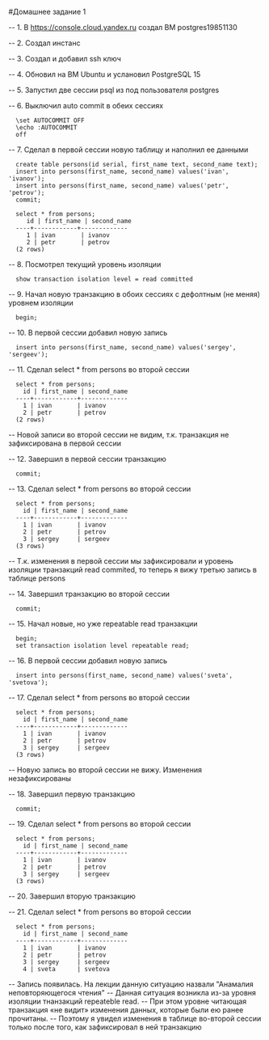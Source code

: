 #Домашнее задание 1

-- 1. В https://console.cloud.yandex.ru создал ВМ postgres19851130

-- 2. Создал инстанс

-- 3. Создал и добавил ssh ключ

-- 4. Обновил на ВМ Ubuntu и услановил PostgreSQL 15

-- 5. Запустил две сессии psql из под пользователя postgres

-- 6. Выключил auto commit в обеих сессиях

      \set AUTOCOMMIT OFF
      \echo :AUTOCOMMIT
      off
      
-- 7. Сделал в первой сессии новую таблицу и наполнил ее данными

      create table persons(id serial, first_name text, second_name text);
      insert into persons(first_name, second_name) values('ivan', 'ivanov');
      insert into persons(first_name, second_name) values('petr', 'petrov');
      commit;   

      select * from persons;
         id | first_name | second_name
      ----+------------+-------------
         1 | ivan       | ivanov
         2 | petr       | petrov
      (2 rows)
      
-- 8. Посмотрел текущий уровень изоляции

      show transaction isolation level = read committed
      
-- 9. Начал новую транзакцию в обоих сессиях с дефолтным (не меняя) уровнем изоляции 

      begin;
      
-- 10. В первой сессии добавил новую запись

      insert into persons(first_name, second_name) values('sergey', 'sergeev');
      
-- 11. Сделал select * from persons во второй сессии

      select * from persons;
        id | first_name | second_name
      ----+------------+-------------
        1 | ivan       | ivanov
        2 | petr       | petrov
      (2 rows)
  
-- Новой записи во второй сессии не видим, т.к. транзакция не зафиксирована в первой сессии

-- 12. Завершил в первой сессии транзакцию

      commit;
      
-- 13. Сделал select * from persons во второй сессии

      select * from persons;
        id | first_name | second_name
      ----+------------+-------------
        1 | ivan       | ivanov
        2 | petr       | petrov
        3 | sergey     | sergeev
      (3 rows)
      
-- Т.к. изменения в первой сессии мы зафиксировали и уровень изоляции транзакций read commited, то теперь я вижу третью запись в таблице persons

-- 14. Завершил транзакцию во второй сессии
      
      commit;
      
-- 15. Начал новые, но уже repeatable read транзакции

      begin;
      set transaction isolation level repeatable read;
      
-- 16. В первой сессии добавил новую запись

      insert into persons(first_name, second_name) values('sveta', 'svetova');
      
-- 17. Сделал select * from persons во второй сессии

      select * from persons;
        id | first_name | second_name
      ----+------------+-------------
        1 | ivan       | ivanov
        2 | petr       | petrov
        3 | sergey     | sergeev
      (3 rows)
      
-- Новую запись во второй сессии не вижу. Изменения незафиксированы

-- 18. Завершил первую транзакцию

      commit;
      
-- 19. Сделал select * from persons во второй сессии

      select * from persons;
        id | first_name | second_name
      ----+------------+-------------
        1 | ivan       | ivanov
        2 | petr       | petrov
        3 | sergey     | sergeev
      (3 rows)
      
-- 20. Завершил вторую транзакцию

-- 21. Сделал select * from persons во второй сессии

      select * from persons;
        id | first_name | second_name
      ----+------------+-------------
        1 | ivan       | ivanov
        2 | petr       | petrov
        3 | sergey     | sergeev
        4 | sveta      | svetova
        
-- Запись появилась. На лекции данную ситуацию назвали "Анамалия неповторяющегося чтения"
-- Данная ситуация возникла из-за уровня изоляции тнанзакций repeateble read. 
-- При этом уровне читающая транзакция «не видит» изменения данных, которые были ею ранее прочитаны. 
-- Поэтому я увидел изменения в таблице во-второй сессии только после того, как зафиксировал в ней транзакцию
